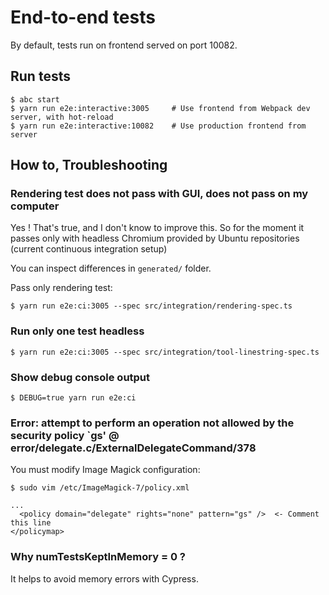 # End-to-end tests

By default, tests run on frontend served on port 10082.

## Run tests

    $ abc start
    $ yarn run e2e:interactive:3005     # Use frontend from Webpack dev server, with hot-reload
    $ yarn run e2e:interactive:10082    # Use production frontend from server

## How to, Troubleshooting

### Rendering test does not pass with GUI, does not pass on my computer

Yes ! That's true, and I don't know to improve this. So for the moment it passes only with headless Chromium provided by Ubuntu repositories
(current continuous integration setup)

You can inspect differences in `generated/` folder.

Pass only rendering test:

    $ yarn run e2e:ci:3005 --spec src/integration/rendering-spec.ts

### Run only one test headless

    $ yarn run e2e:ci:3005 --spec src/integration/tool-linestring-spec.ts

### Show debug console output

    $ DEBUG=true yarn run e2e:ci

### Error: attempt to perform an operation not allowed by the security policy `gs' @ error/delegate.c/ExternalDelegateCommand/378

You must modify Image Magick configuration:

    $ sudo vim /etc/ImageMagick-7/policy.xml

    ...
      <policy domain="delegate" rights="none" pattern="gs" />  <- Comment this line
    </policymap>

### Why numTestsKeptInMemory = 0 ?

It helps to avoid memory errors with Cypress.
